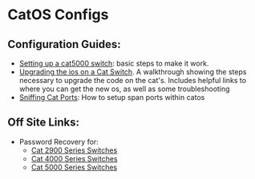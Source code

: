 # CatOS Configs

## Configuration Guides:
- [Setting up a cat5000 switch](catos-setting-up-a-cat5000.md): basic steps to make it work.
- [Upgrading the ios on a Cat Switch](catos-upgrading-the-ios-on-a-cat-switch.md). A walkthrough showing the steps necessary to upgrade the code on the cat's. Includes helpful links to where you can get the new os, as well as some troubleshooting
- [Sniffing Cat Ports](catos-sniffing-cat-ports.md): How to setup span ports within catos

## Off Site Links: 
- Password Recovery for: 
  - [Cat 2900 Series Switches](http://www.cisco.com/en/US/customer/products/hw/switches/ps628/products_password_recovery09186a0080094184.shtml) 
  - [Cat 4000 Series Switches](http://www.cisco.com/en/US/customer/products/hw/switches/ps663/products_password_recovery09186a00800945f7.shtml) 
  - [Cat 5000 Series Switches](http://www.cisco.com/en/US/customer/products/hw/switches/ps679/products_password_recovery09186a0080094969.shtml)
